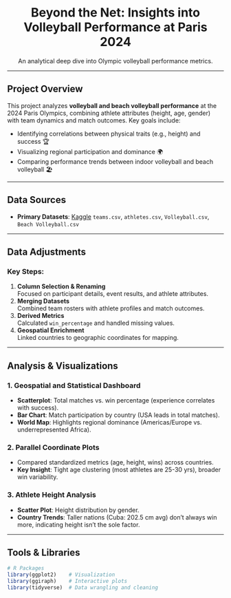 <div align="center">
    <h1 align="center">Beyond the Net: Insights into Volleyball Performance at Paris 2024</h1>
    <p align="center">An analytical deep dive into Olympic volleyball performance metrics.</p>
</div>

---

## Project Overview
This project analyzes **volleyball and beach volleyball performance** at the 2024 Paris Olympics, combining athlete attributes (height, age, gender) with team dynamics and match outcomes. Key goals include:
- Identifying correlations between physical traits (e.g., height) and success 🏆
- Visualizing regional participation and dominance 🌍
- Comparing performance trends between indoor volleyball and beach volleyball 🏖️

---

## Data Sources
- **Primary Datasets**: [Kaggle](https://www.kaggle.com/datasets/piterfm/paris-2024-olympic-summer-games)
  `teams.csv`, `athletes.csv`, `Volleyball.csv`, `Beach Volleyball.csv`

---

## Data Adjustments
### Key Steps:
1. **Column Selection & Renaming**  
   Focused on participant details, event results, and athlete attributes.
2. **Merging Datasets**  
   Combined team rosters with athlete profiles and match outcomes.
3. **Derived Metrics**  
   Calculated `win_percentage` and handled missing values.
4. **Geospatial Enrichment**  
   Linked countries to geographic coordinates for mapping.

---

## Analysis & Visualizations
### 1. Geospatial and Statistical Dashboard
- **Scatterplot**: Total matches vs. win percentage (experience correlates with success).  
- **Bar Chart**: Match participation by country (USA leads in total matches).  
- **World Map**: Highlights regional dominance (Americas/Europe vs. underrepresented Africa).

### 2. Parallel Coordinate Plots
- Compared standardized metrics (age, height, wins) across countries.  
- **Key Insight**: Tight age clustering (most athletes are 25-30 yrs), broader win variability.

### 3. Athlete Height Analysis
- **Scatter Plot**: Height distribution by gender.  
- **Country Trends**: Taller nations (Cuba: 202.5 cm avg) don’t always win more, indicating height isn’t the sole factor.

---

## Tools & Libraries
```r
# R Packages
library(ggplot2)    # Visualization
library(ggiraph)    # Interactive plots
library(tidyverse)  # Data wrangling and cleaning